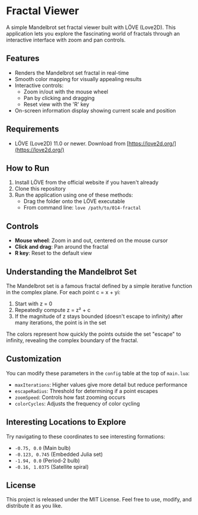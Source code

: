 # Fractal Viewer

A simple Mandelbrot set fractal viewer built with LÖVE (Love2D). This application lets you explore the fascinating world of fractals through an interactive interface with zoom and pan controls.

## Features

- Renders the Mandelbrot set fractal in real-time
- Smooth color mapping for visually appealing results
- Interactive controls:
  - Zoom in/out with the mouse wheel
  - Pan by clicking and dragging
  - Reset view with the 'R' key
- On-screen information display showing current scale and position

## Requirements

- LÖVE (Love2D) 11.0 or newer. Download from [https://love2d.org/](https://love2d.org/)

## How to Run

1. Install LÖVE from the official website if you haven't already
2. Clone this repository
3. Run the application using one of these methods:
   - Drag the folder onto the LÖVE executable
   - From command line: `love /path/to/014-fractal`

## Controls

- **Mouse wheel**: Zoom in and out, centered on the mouse cursor
- **Click and drag**: Pan around the fractal
- **R key**: Reset to the default view

## Understanding the Mandelbrot Set

The Mandelbrot set is a famous fractal defined by a simple iterative function in the complex plane. For each point c = x + yi:
1. Start with z = 0
2. Repeatedly compute z = z² + c
3. If the magnitude of z stays bounded (doesn't escape to infinity) after many iterations, the point is in the set

The colors represent how quickly the points outside the set "escape" to infinity, revealing the complex boundary of the fractal.

## Customization

You can modify these parameters in the `config` table at the top of `main.lua`:

- `maxIterations`: Higher values give more detail but reduce performance
- `escapeRadius`: Threshold for determining if a point escapes
- `zoomSpeed`: Controls how fast zooming occurs
- `colorCycles`: Adjusts the frequency of color cycling

## Interesting Locations to Explore

Try navigating to these coordinates to see interesting formations:
- `-0.75, 0.0` (Main bulb)
- `-0.123, 0.745` (Embedded Julia set)
- `-1.94, 0.0` (Period-2 bulb)
- `-0.16, 1.0375` (Satellite spiral)

## License

This project is released under the MIT License. Feel free to use, modify, and distribute it as you like.
